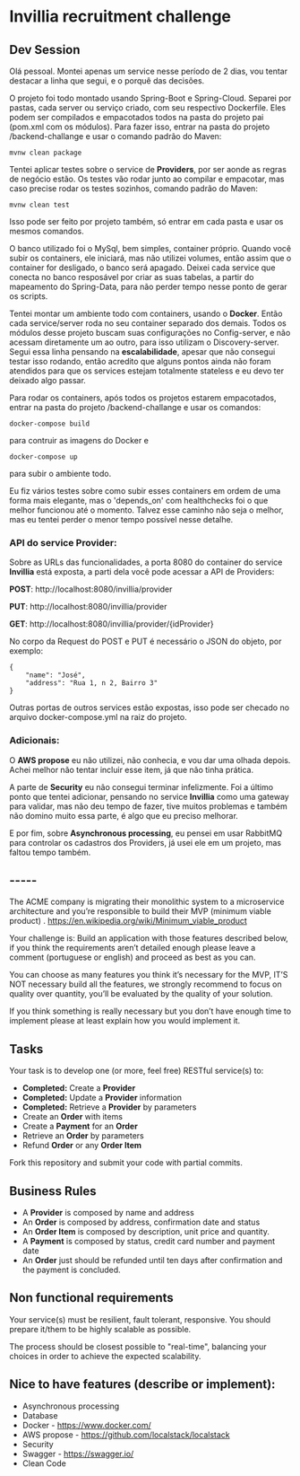 # Invillia recruitment challenge

## Dev Session

Olá pessoal. Montei apenas um service nesse período de 2 dias, vou tentar destacar a linha que segui, e o porquê das decisões.

O projeto foi todo montado usando Spring-Boot e Spring-Cloud. Separei por pastas, cada server ou serviço criado, com seu respectivo Dockerfile. Eles podem ser compilados e empacotados todos na pasta do projeto pai (pom.xml com os módulos). Para fazer isso, entrar na pasta do projeto /backend-challange e usar o comando padrão do Maven:
```
mvnw clean package
```
Tentei aplicar testes sobre o service de **Providers**, por ser aonde as regras de negócio estão. Os testes vão rodar junto ao compilar e empacotar, mas caso precise rodar os testes sozinhos, comando padrão do Maven:
```
mvnw clean test
```
Isso pode ser feito por projeto também, só entrar em cada pasta e usar os mesmos comandos.

O banco utilizado foi o MySql, bem simples, container próprio. Quando você subir os containers, ele iniciará, mas não utilizei volumes, então assim que o container for desligado, o banco será apagado. Deixei cada service que conecta no banco resposável por criar as suas tabelas, a partir do mapeamento do Spring-Data, para não perder tempo nesse ponto de gerar os scripts.

Tentei montar um ambiente todo com containers, usando o **Docker**. Então cada service/server roda no seu container separado dos demais. Todos os módulos desse projeto buscam suas configurações no Config-server, e não acessam diretamente um ao outro, para isso utilizam o Discovery-server. Segui essa linha pensando na **escalabilidade**, apesar que não consegui testar isso rodando, então acredito que alguns pontos ainda não foram atendidos para que os services estejam totalmente stateless e eu devo ter deixado algo passar.

Para rodar os containers, após todos os projetos estarem empacotados, entrar na pasta do projeto /backend-challange e usar os comandos:
```
docker-compose build
```
para contruir as imagens do Docker e
```
docker-compose up
```
para subir o ambiente todo.

Eu fiz vários testes sobre como subir esses containers em ordem de uma forma mais elegante, mas o 'depends_on' com healthchecks foi o que melhor funcionou até o momento. Talvez esse caminho não seja o melhor, mas eu tentei perder o menor tempo possível nesse detalhe.

### API do service **Provider**:

Sobre as URLs das funcionalidades, a porta 8080 do container do service **Invillia** está exposta, a parti dela você pode acessar a API de Providers:

**POST**: http://localhost:8080/invillia/provider

**PUT**: http://localhost:8080/invillia/provider

**GET**: http://localhost:8080/invillia/provider/{idProvider}

No corpo da Request do POST e PUT é necessário o JSON do objeto, por exemplo:
```
{
    "name": "José",
    "address": "Rua 1, n 2, Bairro 3"
}
```

Outras portas de outros services estão expostas, isso pode ser checado no arquivo docker-compose.yml na raiz do projeto.

### Adicionais:

O **AWS propose** eu não utilizei, não conhecia, e vou dar uma olhada depois. Achei melhor não tentar incluir esse item, já que não tinha prática.

A parte de **Security** eu não consegui terminar infelizmente. Foi a último ponto que tentei adicionar, pensando no service **Invillia** como uma gateway para validar, mas não deu tempo de fazer, tive muitos problemas e também não domino muito essa parte, é algo que eu preciso melhorar.

E por fim, sobre **Asynchronous processing**, eu pensei em usar RabbitMQ para controlar os cadastros dos Providers, já usei ele em um projeto, mas faltou tempo também.

## -----

The ACME company is migrating their monolithic system to a microservice architecture and you’re responsible to build their MVP (minimum viable product)  .
https://en.wikipedia.org/wiki/Minimum_viable_product

Your challenge is:
Build an application with those features described below, if you think the requirements aren’t detailed enough please leave a comment (portuguese or english) and proceed as best as you can.

You can choose as many features you think it’s necessary for the MVP,  IT’S NOT necessary build all the features, we strongly recommend to focus on quality over quantity, you’ll be evaluated by the quality of your solution.

If you think something is really necessary but you don’t have enough time to implement please at least explain how you would implement it.

## Tasks

Your task is to develop one (or more, feel free) RESTful service(s) to:
* **Completed:** Create a **Provider**
* **Completed:** Update a **Provider** information
* **Completed:** Retrieve a **Provider** by parameters
* Create an **Order** with items
* Create a **Payment** for an **Order**
* Retrieve an **Order** by parameters
* Refund **Order** or any **Order Item**

Fork this repository and submit your code with partial commits.

## Business Rules

* A **Provider** is composed by name and address
* An **Order** is composed by address, confirmation date and status
* An **Order Item** is composed by description, unit price and quantity.
* A **Payment** is composed by status, credit card number and payment date
* An **Order** just should be refunded until ten days after confirmation and the payment is concluded.

## Non functional requirements

Your service(s) must be resilient, fault tolerant, responsive. You should prepare it/them to be highly scalable as possible.

The process should be closest possible to "real-time", balancing your choices in order to achieve the expected
scalability.

## Nice to have features (describe or implement):
* Asynchronous processing
* Database
* Docker - https://www.docker.com/
* AWS propose - https://github.com/localstack/localstack
* Security
* Swagger - https://swagger.io/
* Clean Code
